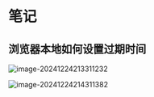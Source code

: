 # 笔记

## 浏览器本地如何设置过期时间

![image-20241224213311232](https://cdn.jsdelivr.net/gh/tydumpling/Picgo/imgimage-20241224213311232.png)

![image-20241224214311382](https://cdn.jsdelivr.net/gh/tydumpling/Picgo/imgimage-20241224214311382.png)
